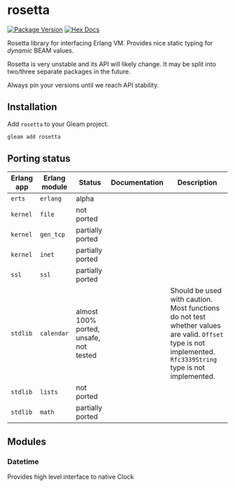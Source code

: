 # rosetta

[![Package Version](https://img.shields.io/hexpm/v/rosetta)](https://hex.pm/packages/rosetta)
[![Hex Docs](https://img.shields.io/badge/hex-docs-ffaff3)](https://hexdocs.pm/rosetta/)

Rosetta library for interfacing Erlang VM.
Provides nice static typing for _dynamic_ BEAM values.

Rosetta is very unstable and its API will likely change.
It may be split into two/three separate packages in the future.

Always pin your versions until we reach API stability.

## Installation

Add `rosetta` to your Gleam project.
```sh
gleam add rosetta
```

## Porting status
| Erlang app | Erlang module | Status | Documentation | Description |
|------------|---------------|--------|---------------|-------------|
| `erts`     | `erlang`      | alpha       |               |             |
| `kernel`   | `file`        | not ported       |               |             |
| `kernel`   | `gen_tcp`     | partially ported       |               |             |
| `kernel`   | `inet`        | partially ported       |               |             |
| `ssl`      | `ssl`         | partially ported       |               |             |
| `stdlib`   | `calendar`    | almost 100% ported, unsafe, not tested       |               | Should be used with caution. Most functions do not test whether values are valid. `Offset` type is not implemented. `Rfc3339String` type is not implemented. |
| `stdlib`   | `lists`       | not ported       |               |             |
| `stdlib`   | `math`        | partially ported       |               |             |

## Modules

### Datetime
Provides high level interface to native Clock
